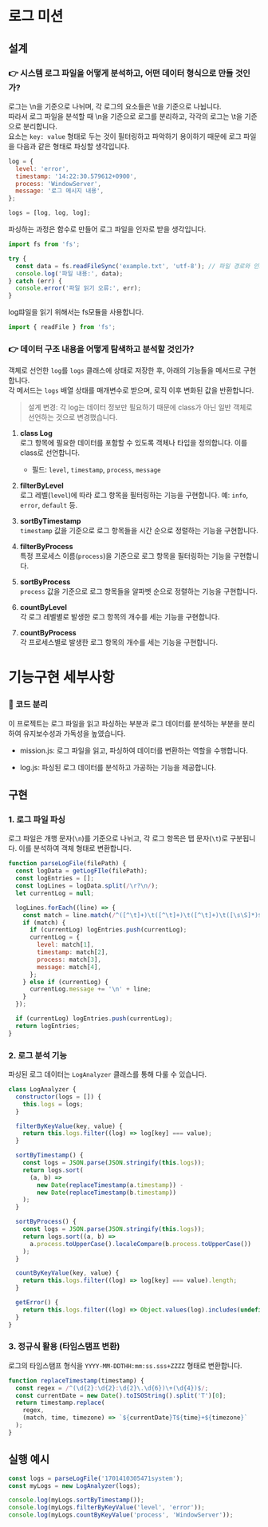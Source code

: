 # 로그 미션

## 설계

### 👉 시스템 로그 파일을 어떻게 분석하고, 어떤 데이터 형식으로 만들 것인가?

로그는 \n을 기준으로 나뉘며, 각 로그의 요소들은 \t을 기준으로 나뉩니다.  
따라서 로그 파일을 분석할 때 \n을 기준으로 로그를 분리하고, 각각의 로그는 \t을 기준으로 분리합니다.  
요소는 `key: value` 형태로 두는 것이 필터링하고 파악하기 용이하기 때문에 로그 파일을 다음과 같은 형태로 파싱할 생각입니다.

```js
log = {
  level: 'error',
  timestamp: '14:22:30.579612+0900',
  process: 'WindowServer',
  message: '로그 메시지 내용',
};

logs = [log, log, log];
```

파싱하는 과정은 함수로 만들어 로그 파일을 인자로 받을 생각입니다.

```js
import fs from 'fs';

try {
  const data = fs.readFileSync('example.txt', 'utf-8'); // 파일 경로와 인코딩 설정
  console.log('파일 내용:', data);
} catch (err) {
  console.error('파일 읽기 오류:', err);
}
```

log퍄일을 읽기 위해서는 fs모듈을 사용합니다.

```js
import { readFile } from 'fs';
```

### 👉 데이터 구조 내용을 어떻게 탐색하고 분석할 것인가?

객체로 선언한 `log`를 `logs` 클래스에 상태로 저장한 후, 아래의 기능들을 메서드로 구현합니다.  
각 메서드는 `logs` 배열 상태를 매개변수로 받으며, 로직 이후 변화된 값을 반환합니다.

> 설계 변경: 각 log는 데이터 정보만 필요하기 때문에 class가 아닌 일반 객체로 선언하는 것으로 변경했습니다.

1. **class Log**  
   로그 항목에 필요한 데이터를 포함할 수 있도록 객체나 타입을 정의합니다. 이를 class로 선언합니다.

   - 필드: `level`, `timestamp`, `process`, `message`

2. **filterByLevel**  
   로그 레벨(`level`)에 따라 로그 항목을 필터링하는 기능을 구현합니다. 예: `info`, `error`, `default` 등.

3. **sortByTimestamp**  
   `timestamp` 값을 기준으로 로그 항목들을 시간 순으로 정렬하는 기능을 구현합니다.

4. **filterByProcess**  
   특정 프로세스 이름(`process`)을 기준으로 로그 항목을 필터링하는 기능을 구현합니다.

5. **sortByProcess**  
   `process` 값을 기준으로 로그 항목들을 알파벳 순으로 정렬하는 기능을 구현합니다.

6. **countByLevel**  
   각 로그 레벨별로 발생한 로그 항목의 개수를 세는 기능을 구현합니다.

7. **countByProcess**  
   각 프로세스별로 발생한 로그 항목의 개수를 세는 기능을 구현합니다.

# 기능구현 세부사항

### 📌 코드 분리

이 프로젝트는 로그 파일을 읽고 파싱하는 부분과 로그 데이터를 분석하는 부분을 분리하여 유지보수성과 가독성을 높였습니다.

- mission.js: 로그 파일을 읽고, 파싱하여 데이터를 변환하는 역할을 수행합니다.

- log.js: 파싱된 로그 데이터를 분석하고 가공하는 기능을 제공합니다.

## 구현

### 1. 로그 파일 파싱

로그 파일은 개행 문자(`\n`)를 기준으로 나뉘고, 각 로그 항목은 탭 문자(`\t`)로 구분됩니다. 이를 분석하여 객체 형태로 변환합니다.

```js
function parseLogFile(filePath) {
  const logData = getLogFIle(filePath);
  const logEntries = [];
  const logLines = logData.split(/\r?\n/);
  let currentLog = null;

  logLines.forEach((line) => {
    const match = line.match(/^([^\t]+)\t([^\t]+)\t([^\t]+)\t([\s\S]*)$/);
    if (match) {
      if (currentLog) logEntries.push(currentLog);
      currentLog = {
        level: match[1],
        timestamp: match[2],
        process: match[3],
        message: match[4],
      };
    } else if (currentLog) {
      currentLog.message += '\n' + line;
    }
  });

  if (currentLog) logEntries.push(currentLog);
  return logEntries;
}
```

### 2. 로그 분석 기능

파싱된 로그 데이터는 `LogAnalyzer` 클래스를 통해 다룰 수 있습니다.

```js
class LogAnalyzer {
  constructor(logs = []) {
    this.logs = logs;
  }

  filterByKeyValue(key, value) {
    return this.logs.filter((log) => log[key] === value);
  }

  sortByTimestamp() {
    const logs = JSON.parse(JSON.stringify(this.logs));
    return logs.sort(
      (a, b) =>
        new Date(replaceTimestamp(a.timestamp)) -
        new Date(replaceTimestamp(b.timestamp))
    );
  }

  sortByProcess() {
    const logs = JSON.parse(JSON.stringify(this.logs));
    return logs.sort((a, b) =>
      a.process.toUpperCase().localeCompare(b.process.toUpperCase())
    );
  }

  countByKeyValue(key, value) {
    return this.logs.filter((log) => log[key] === value).length;
  }

  getError() {
    return this.logs.filter((log) => Object.values(log).includes(undefined));
  }
}
```

### 3. 정규식 활용 (타임스탬프 변환)

로그의 타임스탬프 형식을 `YYYY-MM-DDTHH:mm:ss.sss+ZZZZ` 형태로 변환합니다.

```js
function replaceTimestamp(timestamp) {
  const regex = /^(\d{2}:\d{2}:\d{2}\.\d{6})\+(\d{4})$/;
  const currentDate = new Date().toISOString().split('T')[0];
  return timestamp.replace(
    regex,
    (match, time, timezone) => `${currentDate}T${time}+${timezone}`
  );
}
```

## 실행 예시

```js
const logs = parseLogFile('1701410305471system');
const myLogs = new LogAnalyzer(logs);

console.log(myLogs.sortByTimestamp());
console.log(myLogs.filterByKeyValue('level', 'error'));
console.log(myLogs.countByKeyValue('process', 'WindowServer'));
```
